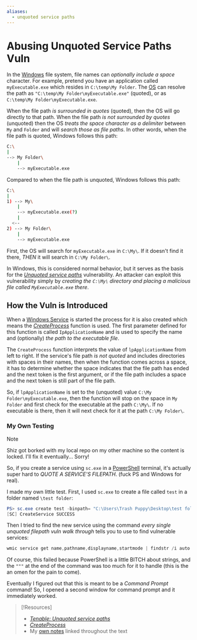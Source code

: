 ```yaml
---
aliases:
  - unquoted service paths
---
```

# Abusing Unquoted Service Paths Vuln
In the [Windows](../../../computers/windows/README.md) file system, file names can *optionally include a space* character. For example, pretend you have an application called `myExecutable.exe` which resides in `C:\temp\My Folder`. The [OS](../../../computers/concepts/operating-system.md) can resolve the path as `"C:\temp\My Folder\myExecutable.exe"` (quoted), or as `C:\temp\My Folder\myExecutable.exe`. 

When the file path *is surrounded in quotes* (quoted), then the OS will go directly to that path. When the file path *is not surrounded by quotes* (unquoted) then the OS *treats the space character as a delimiter* between `My` and `Folder` and will *search those as file paths*. In other words, when the file path is quoted, Windows follows this path:
```bash
C:\
|
--> My Folder\
    |
    --> myExecutable.exe
```
Compared to when the file path is unquoted, Windows follows this path:
```bash
C:\
|
1) --> My\
	|
	--> myExecutable.exe(?)
	|
  <--
2) --> My Folder\
	|
	--> myExecutable.exe
```
First, the OS will search for `myExecutable.exe` in `C:\My\`. If it doesn't find it there, *THEN* it will search in `C:\My Folder\`. 

In Windows, this is considered normal behavior, but it serves as the basis for the [_Unquoted service paths_](https://www.tenable.com/sc-report-templates/microsoft-windows-unquoted-service-path-vulnerability) vulnerability. An attacker can exploit this vulnerability simply by *creating the `C:\My\` directory and placing a malicious file called `MyExecutable.exe` there*.   
## How the Vuln is Introduced
When a [Windows Service](README.md) is started the process for it is also created which means the [_CreateProcess_](https://docs.microsoft.com/en-us/windows/win32/api/processthreadsapi/nf-processthreadsapi-createprocessa) function is used. The first parameter defined for this function is called `IpApplicationName` and is used to specify the name and (optionally) *the path to the executable file*. 

The `CreateProcess` function interprets the value of `lpApplicationName` from left to right. If the service's file path *is not quoted* and includes directories with spaces in their names, then when the function comes across a space, it has to determine whether the space indicates that the file path has ended and the next token is the first argument, or if the file path includes a space and the next token is still part of the file path.

So, if `lpApplicationName` is set to the (unquoted) value `C:\My Folder\myExecutable.exe`, then the function will stop on the space in `My Folder` and first check for the executable at the path `C:\My\`. If no executable is there, then it will next check for it at the path `C:\My Folder\`. 
### My Own Testing
> [!Note]
> Shiz got borked with my local repo on my other machine so the content is locked. I'll fix it eventually... Sorry!

So, if you create a service using `sc.exe` in a [PowerShell](../../../coding/languages/powershell.md) terminal, it's actually super hard to *QUOTE A SERVICE'S FILEPATH*. (fuck PS and Windows for real). 

I made my own little test. First, I used `sc.exe` to create a file called `test` in a folder named `\test folder`:
```powershell
PS> sc.exe create test -binpath= "C:\Users\Trash Puppy\Desktop\test folder\test.exe" -start= auto
[SC] CreateService SUCCESS
```
Then I tried to find the new service using the command *every single unquoted filepath vuln walk through* tells you to use to find vulnerable services:
```powershell
wmic service get name,pathname,displayname,startmode | findstr /i auto | findstr /i /v “C:\Windows\\” | findstr /i /v “””
```
Of course, this failed because PowerShell is a little BITCH about strings, and the `"""` at the end of the command was too much for it to handle (this is the an omen for the pain to come). 

Eventually I figured out that this is meant to be a *Command Prompt* command! So, I opened a second window for command prompt and it immediately worked.


> [!Resources]
> - [_Tenable: Unquoted service paths_](https://www.tenable.com/sc-report-templates/microsoft-windows-unquoted-service-path-vulnerability)
> - [_CreateProcess_](https://docs.microsoft.com/en-us/windows/win32/api/processthreadsapi/nf-processthreadsapi-createprocessa)
> - My [own notes](https://github.com/trshpuppy/obsidian-notes) linked throughout the text